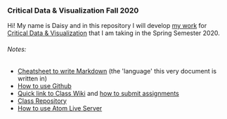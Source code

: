 ### Critical Data & Visualization Fall 2020

Hi! My name is Daisy and in this repository I will develop [my work](my-work) for [Critical Data & Visualization](https://github.com/leoneckert/critical-data-and-visualization-spring-2020) that I am taking in the Spring Semester 2020.


###### Notes:

- [Cheatsheet to write Markdown](https://guides.github.com/features/mastering-markdown/) (the 'language' this very document is written in)
- [How to use Github](https://github.com/leoneckert/critical-data-and-visualization-spring-2020/tree/master/coding-foundation#pushing-changes-to-your-remote-github-repository)
- [Quick link to Class Wiki](https://github.com/leoneckert/critical-data-and-visualization-spring-2020/wiki) and [how to submit assignments](https://github.com/leoneckert/cdv-fall19/tree/master/other/how-to-submit-assigments)
- [Class Repository](https://github.com/leoneckert/critical-data-and-visualization-spring-2020)
- [How to use Atom Live Server](https://github.com/leoneckert/critical-data-and-visualization-spring-2020/tree/master/coding-foundation#opening-atom-live-server)
